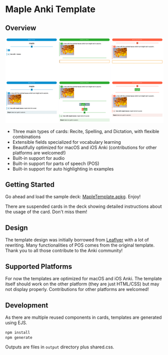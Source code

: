 Maple Anki Template
===================

## Overview

![Sample](doc/sample.png)

* Three main types of cards: Recite, Spelling, and Dictation, with flexible combinations
* Extensible fields specialized for vocabulary learning
* Beautifully optimized for macOS and iOS Anki (contributions for other platforms are welcomed!)
* Built-in support for audio
* Built-in support for parts of speech (POS)
* Built-in support for auto highlighting in examples

## Getting Started
Go ahead and load the sample deck: [MapleTemplate.apkg](MapleTemplate.apkg). Enjoy!

There are suspended cards in the deck showing detailed instructions about the usage of the card. Don't miss them!

## Design
The template design was initially borrowed from [Leaflyer](https://leaflyer.lofter.com/post/4798b6_a4492e3) with a lot of rewriting.
Many functionalities of POS comes from the original template.
Thank you to all those contribute to the Anki community!

## Supported Platforms
For now the templates are optimized for macOS and iOS Anki. 
The template itself should work on the other platform (they are just HTML/CSS) but may not display properly. 
Contributions for other platforms are welcomed!

## Development
As there are multiple reused components in cards, templates are generated using EJS.
```shell
npm install
npm generate
```

Outputs are files in `output` directory plus shared.css.